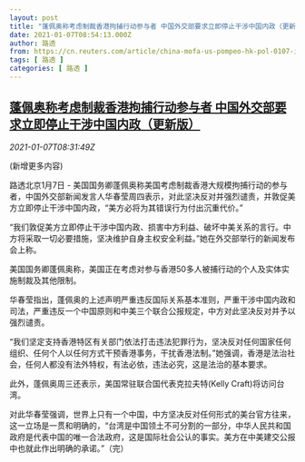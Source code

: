 ```yaml
---
layout: post
title: "蓬佩奥称考虑制裁香港拘捕行动参与者 中国外交部要求立即停止干涉中国内政（更新版）"
date: 2021-01-07T08:54:13.000Z
author: 路透
from: https://cn.reuters.com/article/china-mofa-us-pompeo-hk-pol-0107-idCNKBS29C0W0
tags: [ 路透 ]
categories: [ 路透 ]
---
```

<!--1610009653000-->
[蓬佩奥称考虑制裁香港拘捕行动参与者 中国外交部要求立即停止干涉中国内政（更新版）](https://cn.reuters.com/article/china-mofa-us-pompeo-hk-pol-0107-idCNKBS29C0W0)
------

<div>
<div><i>2021-01-07T08:31:49Z</i></div><p>(新增更多内容)</p><p>路透北京1月7日 - 美国国务卿蓬佩奥称美国考虑制裁香港大规模拘捕行动的参与者，中国外交部新闻发言人华春莹周四表示，对此坚决反对并强烈谴责，并敦促美方立即停止干涉中国内政，“美方必将为其错误行为付出沉重代价。”</p><p>“我们敦促美方立即停止干涉中国内政、损害中方利益、破坏中美关系的言行。中方将采取一切必要措施，坚决维护自身主权安全利益。”她在外交部举行的新闻发布会上称。</p><p>美国国务卿蓬佩奥称，美国正在考虑对参与香港50多人被捕行动的个人及实体实施制裁及其他限制。</p><p>华春莹指出，蓬佩奥的上述声明严重违反国际关系基本准则，严重干涉中国内政和司法，严重违反一个中国原则和中美三个联合公报规定，中方对此坚决反对并予以强烈谴责。</p><p>“我们坚定支持香港特区有关部门依法打击违法犯罪行为，坚决反对任何国家任何组织、任何个人以任何方式干预香港事务，干扰香港法制。”她强调，香港是法治社会，任何人都没有法外特权，有法必依，违法必究，这是法治的基本要求。</p><p>此外，蓬佩奥周三还表示，美国常驻联合国代表克拉夫特(Kelly Craft)将访问台湾。</p><p>对此华春莹强调，世界上只有一个中国，中方坚决反对任何形式的美台官方往来，这一立场是一贯和明确的，“台湾是中国领土不可分割的一部分，中华人民共和国政府是代表中国的唯一合法政府，这是国际社会公认的事实。美方在中美建交公报中也就此作出明确的承诺。”（完）</p>
</div>
